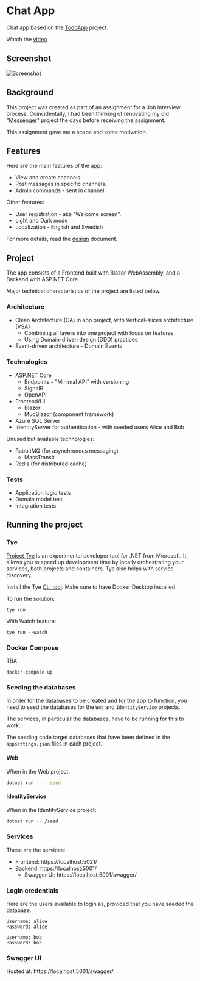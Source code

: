 # Chat App

Chat app based on the [TodoApp](https://github.com/marinasundstrom/todo-app) project.

Watch the [video](https://youtu.be/e1RcKaZ2TSk)

## Screenshot

![Screenshot](/images/screenshot.png)

## Background

This project was created as part of an assignment for a Job interview process. Coincidentally, I had been thinking of renovating my old "[Messenger](https://github.com/marinasundstrom/YourBrand/tree/main/Messenger/Messenger.UI)" project the days before receiving the assignment.

This assignment gave me a scope and some motivation.

## Features

Here are the main features of the app:

* View and create channels.
* Post messages in specific channels.
* Admin commands - sent in channel.

Other features:
* User registration - aka "Welcome screen".
* Light and Dark mode
* Localization - English and Swedish

For more details, read the [design](/docs/design.md) document.

## Project
The app consists of a Frontend built with Blazor WebAssembly, and a Backend with ASP.NET Core.

Major technical characteristics of the project are listed below.

###  Architecture
* Clean Architecture (CA) in app project, with Vertical-slices architecture (VSA)
  * Combining all layers into one project with focus on features.
  * Using Domain-driven design (DDD) practices
* Event-driven architecture - Domain Events
  
### Technologies
* ASP.NET Core
  * Endpoints - "Minimal API" with versioning
  * SignalR
  * OpenAPI
* Frontend/UI
  * Blazor
  * MudBlazor (component framework)
* Azure SQL Server
* IdentityServer for authentication - with seeded users Alice and Bob.

Unused but available technologies:
* RabbitMQ (for asynchronous messaging)
  * MassTransit 
* Redis (for distributed cache)

### Tests
* Application logic tests
* Domain model test
* Integration tests

## Running the project

### Tye

[Project Tye](https://github.com/dotnet/tye) is an experimental developer tool for .NET from Microsoft. It allows you to speed up development time by locally orchestrating your services, both projects and containers. Tye also helps with service discovery.

Install the Tye [CLI tool](https://github.com/dotnet/tye/blob/main/docs/getting_started.md). Make sure to have Docker Desktop installed.

To run the solution:

```
tye run
```

With Watch feature:

```
tye run --watch
```

### Docker Compose

TBA

```
docker-compose up
```

### Seeding the databases

In order for the databases to be created and for the app to function, you need to seed the databases for the ```Web``` and ```IdentityService``` projects.

The services, in particular the databases, have to be running for this to work. 

The seeding code target databases that have been defined in the ```appsettings.json``` files in each project.

#### Web

When in the Web project:

```sh
dotnet run -- --seed
```

#### IdentityService

When in the IdentityService project:

```sh
dotnet run -- /seed
```

### Services

These are the services:

* Frontend: https://localhost:5021/
* Backend: https://localhost:5001/
  * Swagger UI: https://localhost:5001/swagger/

### Login credentials

Here are the users available to login as, provided that you have seeded the database.

```
Username: alice 
Password: alice

Username: bob 
Password: bob
```

### Swagger UI

Hosted at: https://localhost:5001/swagger/